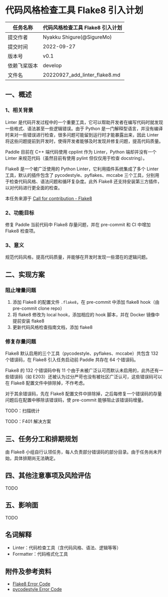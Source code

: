 # 代码风格检查工具 Flake8 引入计划

| 任务名称     | 代码风格检查工具 Flake8 引入计划 |
| ------------ | -------------------------------- |
| 提交作者     | Nyakku Shigure(@SigureMo)        |
| 提交时间     | 2022-09-27                       |
| 版本号       | v0.1                             |
| 依赖飞桨版本 | develop                          |
| 文件名       | 20220927_add_linter_flake8.md    |

## 一、概述

### 1、相关背景

Linter 是代码开发过程中的一个重要工具，它可以帮助开发者在编写代码时就发现一些格式、语法甚至一些逻辑错误。由于 Python 是一门解释型语言，并没有编译时来对一些错误进行检查，很多问题可能留到运行时才能暴露出来，因此 Linter 将这些问题提前到开发时，使得开发者能够及时发现并修复问题，提高代码质量。

Paddle 目前在 C++ 端代码使用 cpplint 作为 Linter，Python 端却并没有一个 Linter 来规范代码（虽然目前有使用 pylint 但仅仅用于检查 docstring）。

Flake8 是一个被广泛使用的 Python Linter，它利用插件系统集成了多个 Linter 工具，默认的插件包含了 pycodestyle、pyflakes、mccabe 三个工具，分别用于检查代码风格、语法问题和循环复杂度。此外 Flake8 还支持安装第三方插件，以对代码进行更全面的检查。

本任务来源于 [Call for contribution - Flake8](../../pfcc/call-for-contributions/code_style_flake8.md)

### 2、功能目标

修复 Paddle 当前代码中 Flake8 存量问题，并在 pre-commit 和 CI 中增加 Flake8 检查项。

### 3、意义

规范代码风格，提高代码质量，并能够在开发时发现一些潜在的逻辑问题。

## 二、实现方案

### 阻止增量问题

1. 添加 Flake8 的配置文件 `.flake8`，在 pre-commit 中添加 flake8 hook（由 pre-commit clone repo）
2. 将 flake8 修改为 local hook，添加相应的 hook 脚本，并在 Docker 镜像中提前安装 flake8
3. 更新代码风格检查指南文档，添加 flake8

### 修复存量问题

Flake8 默认启用的三个工具（pycodestyle、pyflakes、mccabe）共包含 132 个错误码，在 Flake8 引入任务启动前 Paddle 共存在 64 个错误码。

Flake8 的 132 个错误码中有 11 个由于未被广泛认可而默认未启用的，此外还有一些错误码（如 E203）还被认为过分严苛也没有被社区广泛认可，这些错误码可以在 Flake8 配置文件中排除掉，不作考虑。

对于其余错误码，先在 Flake8 配置文件中排除掉，之后每修复一个错误码的存量问题后在配置中移除该错误码，使 pre-commit 能够阻止该错误码增量。

TODO：扫描统计

TODO：F401 解决方案

## 三、任务分工和排期规划

由 Flake8 小组自行认领任务，每人负责部分错误码的部分目录。由于任务尚未开始，具体排期尚无法确定。

## 四、其他注意事项及风险评估

TODO

## 五、影响面

TODO

## 名词解释

- Linter：代码检查工具（含代码风格、语法、逻辑等等）
- Formatter：代码格式化工具

## 附件及参考资料

- [Flake8 Error Code](https://flake8.pycqa.org/en/latest/user/error-codes.html)
- [pycodestyle Error Code](https://pycodestyle.pycqa.org/en/latest/intro.html#error-codes)
